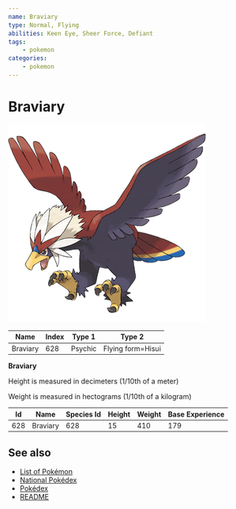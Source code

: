 ```yaml
---
name: Braviary
type: Normal, Flying
abilities: Keen Eye, Sheer Force, Defiant
tags:
    - pokemon
categories:
    - pokemon
---
```


# Braviary


![Braviary](images/628.png)

| **Name** | **Index** | **Type 1** | **Type 2** |
|----|----|----|----|
| Braviary | 628 | Psychic | Flying form=Hisui  |

**Braviary** 


Height is measured in decimeters (1/10th of a meter)

Weight is measured in hectograms (1/10th of a kilogram)

| **Id** | **Name** | **Species Id** | **Height** | **Weight** | **Base Experience** |
|--------|----------|----------------|------------|------------|---------------------|
| 628 | Braviary | 628 | 15 | 410 | 179 |


## See also

- [List of Pokémon](../pokemon.md)
- [National Pokédex](../national_pokedex.md)
- [Pokédex](../pokedex.md)
- [README](../README.md)
